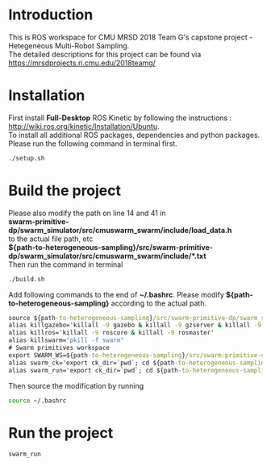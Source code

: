 # Introduction
This is ROS workspace for CMU MRSD 2018 Team G's capstone project - Hetegeneous Multi-Robot Sampling. <br />
The detailed descriptions for this project can be found via https://mrsdprojects.ri.cmu.edu/2018teamg/
# Installation
First install **Full-Desktop** ROS Kinetic by following the instructions : http://wiki.ros.org/kinetic/Installation/Ubuntu. <br />
To install all additional ROS packages, dependencies and python packages. Please run the following command in terminal first.
```bat
./setup.sh
```
# Build the project
Please also modify the path on line 14 and 41 in  <br /> 
**swarm-primitive-dp/swarm_simulator/src/cmuswarm_swarm/include/load_data.h**  <br />
to the actual file path, etc  <br />
**${path-to-heterogeneous-sampling}/src/swarm-primitive-dp/swarm_simulator/src/cmuswarm_swarm/include/*.txt** <br />
Then run the command in terminal
```bat
./build.sh
```
Add following commands to the end of **~/.bashrc**. Please modify **${path-to-heterogeneous-sampling}** according to the actual path.
```bat
source ${path-to-heterogeneous-sampling}/src/swarm-primitive-dp/swarm_simulator/devel/setup.sh
alias killgazebo='killall -9 gazebo & killall -9 gzserver & killall -9 gzclient'
alias killros='killall -9 roscore & killall -9 rosmaster'
alias killswarm="pkill -f swarm"
# Swarm primitives workspace
export SWARM_WS=${path-to-heterogeneous-sampling}/src/swarm-primitive-dp
alias swarm_ck='export ck_dir=`pwd`; cd ${path-to-heterogeneous-sampling}/src/swarm-primitive-dp/swarm_simulator; catkin_make; cd $ck_dir'
alias swarm_run='export ck_dir=`pwd`; cd ${path-to-heterogeneous-sampling}/src/swarm-primitive-dp/scripts; ./run.sh; cd $ck_dir'
```
Then source the modification by running
```bash
source ~/.bashrc
```
# Run the project
```bat
swarm_run
```
